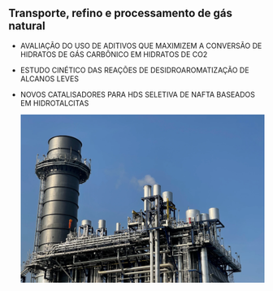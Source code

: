 


##  Transporte, refino e processamento de gás natural

  

- AVALIAÇÃO DO USO DE ADITIVOS QUE MAXIMIZEM A CONVERSÃO DE HIDRATOS DE GÁS CARBÔNICO EM HIDRATOS DE CO2

  

- ESTUDO CINÉTICO DAS REAÇÕES DE DESIDROAROMATIZAÇÃO DE ALCANOS LEVES

  

- NOVOS CATALISADORES PARA HDS SELETIVA DE NAFTA BASEADOS EM HIDROTALCITAS

  ![enter image description here](img/transporte.png)